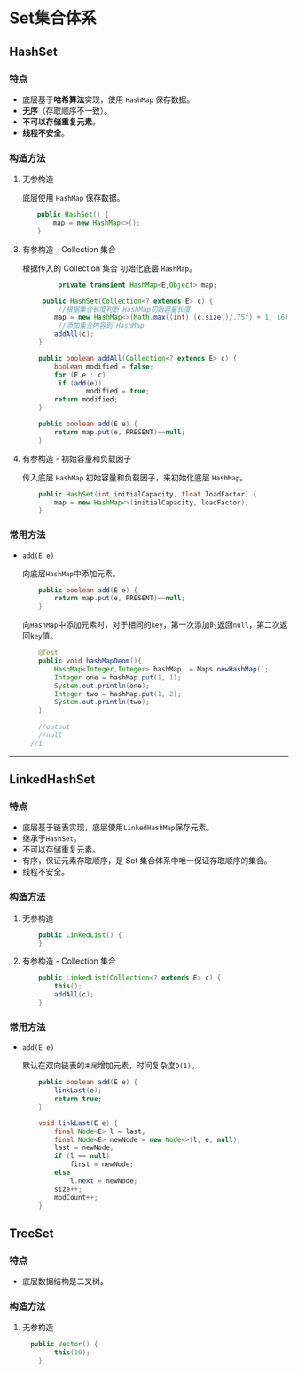 # Set集合体系


## HashSet

### 特点

- 底层基于**哈希算法**实现，使用 `HashMap` 保存数据。
- **无序**（存取顺序不一致）。
- **不可以存储重复元素**。
- **线程不安全**。

### 构造方法

1. 无参构造

   底层使用 `HashMap` 保存数据。
   
```java
       public HashSet() {
           map = new HashMap<>();
       }
```

3. 有参构造 - Collection 集合

   根据传入的 Collection 集合 初始化底层 `HashMap`。

   ```java
    		private transient HashMap<E,Object> map;
   
   		public HashSet(Collection<? extends E> c) {
         	//根据集合长度判断 HashMap初始容量长度
           map = new HashMap<>(Math.max((int) (c.size()/.75f) + 1, 16));
         	//添加集合内容到 HashMap
           addAll(c);
       }
   
       public boolean addAll(Collection<? extends E> c) {
           boolean modified = false;
           for (E e : c)
            if (add(e))
                   modified = true;
           return modified;
       }
   
       public boolean add(E e) {
           return map.put(e, PRESENT)==null;
       }
   ```
   
4. 有参构造 - 初始容量和负载因子

   传入底层 `HashMap` 初始容量和负载因子，来初始化底层 `HashMap`。

   ```java
       public HashSet(int initialCapacity, float loadFactor) {
           map = new HashMap<>(initialCapacity, loadFactor);
       }
   
   ```

   

   


### 常用方法

- `add(E e)`

  向底层`HashMap`中添加元素。

  ```java
      public boolean add(E e) {
          return map.put(e, PRESENT)==null;
      }
  ```

  向`HashMap`中添加元素时，对于相同的`key`，第一次添加时返回`null`，第二次返回`key`值。

  ```java
      @Test
      public void hashMapDeom(){
          HashMap<Integer,Integer> hashMap  = Maps.newHashMap();
          Integer one = hashMap.put(1, 1);
          System.out.println(one);
          Integer two = hashMap.put(1, 2);
          System.out.println(two);
      }
      
      //output
      //null
  	//1
  ```

  

  

---


## LinkedHashSet

### 特点

- 底层基于链表实现，底层使用`LinkedHashMap`保存元素。
- 继承于`HashSet`。
- 不可以存储重复元素。
- 有序，保证元素存取顺序，是 Set 集合体系中唯一保证存取顺序的集合。
- 线程不安全。

### 构造方法

1. 无参构造

   ```java
       public LinkedList() {
       }
   ```

2. 有参构造 - Collection 集合

   ```java
       public LinkedList(Collection<? extends E> c) {
           this();
           addAll(c);
       }
   ```

### 常用方法

- `add(E e)`

  默认在双向链表的`末尾`增加元素，时间复杂度`O(1)`。

  ```java
      public boolean add(E e) {
          linkLast(e);
          return true;
      }
  
      void linkLast(E e) {
          final Node<E> l = last;
          final Node<E> newNode = new Node<>(l, e, null);
          last = newNode;
          if (l == null)
              first = newNode;
          else
              l.next = newNode;
          size++;
          modCount++;
      }
  ```

  


## TreeSet

### 特点

- 底层数据结构是二叉树。

### 构造方法

1. 无参构造

   ```java
     public Vector() {
           this(10);
       }
   ```

   


## 

